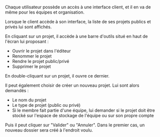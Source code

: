 
Chaque utilisateur possède un accès à une interface client, et il en va de même pour les équipes et organisation.

Lorsque le client accède à son interface, la liste de ses projets publics et privés lui sont affichés.

En cliquant sur un projet, il accède à une barre d'outils situé en haut de l'écran lui proposant :

- Ouvrir le projet dans l'éditeur
- Renommer le projet
- Rendre le projet public/privé
- Supprimer le projet

En double-cliquant sur un projet, il ouvre ce dernier.

Il peut également choisir de créer un nouveau projet.
Lui sont alors demandés :

- Le nom du projet
- Le type de projet (public ou privé)
- Si le membre fait partie d'une équipe, lui demander si le projet doit être stocké sur l'espace de stockage de l'équipe ou sur son propre compte

Puis il peut cliquer sur "Valider" ou "Annuler". Dans le premier cas, un nouveau dossier sera créé à l'endroit voulu.
